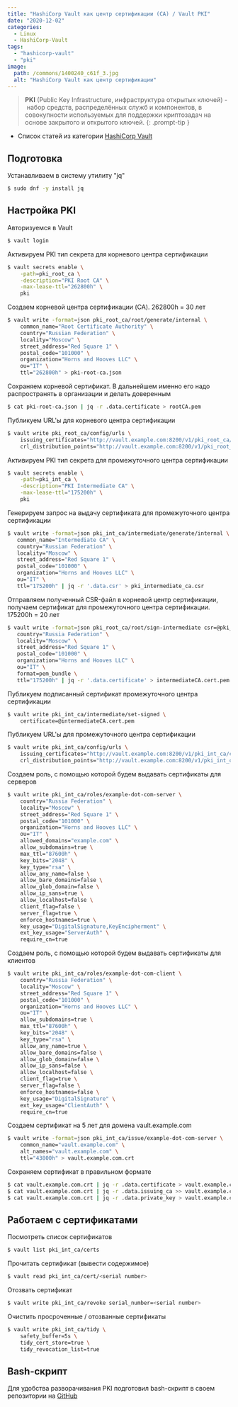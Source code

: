 ```yaml
---
title: "HashiCorp Vault как центр сертификации (CA) / Vault PKI"
date: "2020-12-02"
categories: 
  - Linux
  - HashiCorp-Vault
tags: 
  - "hashicorp-vault"
  - "pki"
image:
  path: /commons/1400240_c61f_3.jpg
  alt: "HashiCorp Vault как центр сертификации"
---
```


> **PKI** (Public Key Infrastructure, инфраструктура открытых ключей) -  набор средств, распределённых служб и компонентов, в совокупности используемых для поддержки криптозадач на основе закрытого и открытого ключей.
{: .prompt-tip }

- Список статей из категории [HashiCorp Vault](/categories/hashicorp-vault/)

## Подготовка

Устанавливаем в систему утилиту "jq"

```sh
$ sudo dnf -y install jq
```

## Настройка PKI

Авторизуемся в Vault

```sh
$ vault login
```

Активируем PKI тип секрета для корневого центра сертификации

```sh
$ vault secrets enable \
    -path=pki_root_ca \
    -description="PKI Root CA" \
    -max-lease-ttl="262800h" \
    pki
```

Создаем корневой центра сертификации (CA). 262800h = 30 лет

```sh
$ vault write -format=json pki_root_ca/root/generate/internal \
    common_name="Root Certificate Authority" \
    country="Russian Federation" \
    locality="Moscow" \
    street_address="Red Square 1" \
    postal_code="101000" \
    organization="Horns and Hooves LLC" \
    ou="IT" \
    ttl="262800h" > pki-root-ca.json
```

Сохраняем корневой сертификат. В дальнейшем именно его надо распространять в организации и делать доверенным

```sh
$ cat pki-root-ca.json | jq -r .data.certificate > rootCA.pem
```

Публикуем URL'ы для корневого центра сертификации

```sh
$ vault write pki_root_ca/config/urls \
    issuing_certificates="http://vault.example.com:8200/v1/pki_root_ca/ca" \
    crl_distribution_points="http://vault.example.com:8200/v1/pki_root_ca/crl"
```

Активируем PKI тип секрета для промежуточного центра сертификации

```sh
$ vault secrets enable \
    -path=pki_int_ca \
    -description="PKI Intermediate CA" \
    -max-lease-ttl="175200h" \
    pki
```

Генерируем запрос на выдачу сертификата для промежуточного центра сертификации

```sh
$ vault write -format=json pki_int_ca/intermediate/generate/internal \
   common_name="Intermediate CA" \
   country="Russian Federation" \
   locality="Moscow" \
   street_address="Red Square 1" \
   postal_code="101000" \
   organization="Horns and Hooves LLC" \
   ou="IT" \
   ttl="175200h" | jq -r '.data.csr' > pki_intermediate_ca.csr
```

Отправляем полученный CSR-файл в корневой центр сертификации, получаем сертификат для промежуточного центра сертификации. 175200h = 20 лет

```sh
$ vault write -format=json pki_root_ca/root/sign-intermediate csr=@pki_intermediate_ca.csr \
   country="Russia Federation" \
   locality="Moscow" \
   street_address="Red Square 1" \
   postal_code="101000" \
   organization="Horns and Hooves LLC" \
   ou="IT" \
   format=pem_bundle \
   ttl="175200h" | jq -r '.data.certificate' > intermediateCA.cert.pem
```

Публикуем подписанный сертификат промежуточного центра сертификации

```sh
$ vault write pki_int_ca/intermediate/set-signed \
    certificate=@intermediateCA.cert.pem
```

Публикуем URL'ы для промежуточного центра сертификации

```sh
$ vault write pki_int_ca/config/urls \
    issuing_certificates="http://vault.example.com:8200/v1/pki_int_ca/ca" \
    crl_distribution_points="http://vault.example.com:8200/v1/pki_int_ca/crl"
```

Создаем роль, с помощью которой будем выдавать сертификаты для серверов

```sh
$ vault write pki_int_ca/roles/example-dot-com-server \
    country="Russia Federation" \
    locality="Moscow" \
    street_address="Red Square 1" \
    postal_code="101000" \
    organization="Horns and Hooves LLC" \
    ou="IT" \
    allowed_domains="example.com" \
    allow_subdomains=true \
    max_ttl="87600h" \
    key_bits="2048" \
    key_type="rsa" \
    allow_any_name=false \
    allow_bare_domains=false \
    allow_glob_domain=false \
    allow_ip_sans=true \
    allow_localhost=false \
    client_flag=false \
    server_flag=true \
    enforce_hostnames=true \
    key_usage="DigitalSignature,KeyEncipherment" \
    ext_key_usage="ServerAuth" \
    require_cn=true
```

Создаем роль, с помощью которой будем выдавать сертификаты для клиентов

```sh
$ vault write pki_int_ca/roles/example-dot-com-client \
    country="Russia Federation" \
    locality="Moscow" \
    street_address="Red Square 1" \
    postal_code="101000" \
    organization="Horns and Hooves LLC" \
    ou="IT" \
    allow_subdomains=true \
    max_ttl="87600h" \
    key_bits="2048" \
    key_type="rsa" \
    allow_any_name=true \
    allow_bare_domains=false \
    allow_glob_domain=false \
    allow_ip_sans=false \
    allow_localhost=false \
    client_flag=true \
    server_flag=false \
    enforce_hostnames=false \
    key_usage="DigitalSignature" \
    ext_key_usage="ClientAuth" \
    require_cn=true
```

Создаем сертификат на 5 лет для домена vault.example.com

```sh
$ vault write -format=json pki_int_ca/issue/example-dot-com-server \
    common_name="vault.example.com" \
    alt_names="vault.example.com" \
    ttl="43800h" > vault.example.com.crt
```

Сохраняем сертификат в правильном формате

```sh
$ cat vault.example.com.crt | jq -r .data.certificate > vault.example.com.crt.pem
$ cat vault.example.com.crt | jq -r .data.issuing_ca >> vault.example.com.crt.pem
$ cat vault.example.com.crt | jq -r .data.private_key > vault.example.com.crt.key
```

## Работаем с сертификатами

Посмотреть список сертификатов

```sh
$ vault list pki_int_ca/certs
```

Прочитать сертификат (вывести содержимое)

```sh
$ vault read pki_int_ca/cert/<serial number>
```

Отозвать сертификат

```sh
$ vault write pki_int_ca/revoke serial_number=<serial number>
```

Очистить просроченные / отозванные сертификаты

```sh
$ vault write pki_int_ca/tidy \
    safety_buffer=5s \
    tidy_cert_store=true \
    tidy_revocation_list=true
```

## Bash-скрипт

Для удобства разворачивания PKI подготовил bash-скрипт в своем репозитории на [GitHub](https://github.com/bullvinkl/vault-pki)
